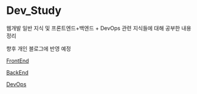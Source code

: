 # Dev_Study

웹개발 일반 지식 및 프론트엔드+백엔드 + DevOps 관련 지식들에 대해 공부한 내용 정리

향후 개인 블로그에 반영 예정



[FrontEnd](./Frontend/README.md)

[BackEnd](./Backend/README.md)

[DevOps](./DevOps/README.md)